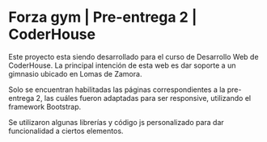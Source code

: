 
# Forza gym | Pre-entrega 2 | CoderHouse

Este proyecto esta siendo desarrollado para el curso de Desarrollo Web de CoderHouse.
La principal intención de esta web es dar soporte a un gimnasio ubicado en Lomas de Zamora.



Solo se encuentran habilitadas las páginas correspondientes a la pre-entrega 2, las cuáles fueron adaptadas para ser responsive, utilizando el framework Bootstrap.

Se utilizaron algunas librerías y código js personalizado para dar funcionalidad a ciertos elementos.

